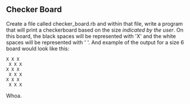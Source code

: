 ## Checker Board

Create a file called checker_board.rb and within that file, write a program that will print a checkerboard based on the size *indicated by the user*.  On this board, the black spaces will be represented with 'X' and the white spaces will be represented with ' '. And example of the output for a size 6 board would look like this:

```
X X X  
 X X X  
X X X  
 X X X  
X X X  
 X X X
 ```
Whoa.
